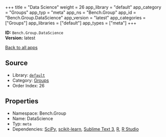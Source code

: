 ﻿+++
title = "Data Science"
weight = 26
app_library = "default"
app_category = "Groups"
app_typ = "meta"
app_ns = "Bench.Group"
app_id = "Bench.Group.DataScience"
app_version = "latest"
app_categories = ["Groups"]
app_libraries = ["default"]
app_types = ["meta"]
+++

**ID:** `Bench.Group.DataScience`  
**Version:** latest  
<!--more-->

[Back to all apps](/apps/)

## Source

* Library: [`default`](/app_libraries/default)
* Category: [Groups](/app_categories/groups)
* Order Index: 26

## Properties

* Namespace: Bench.Group
* Name: DataScience
* Typ: `meta`
* Dependencies: [SciPy](/apps/Bench.Python3.SciPy), [scikit-learn](/apps/Bench.Python3.SciKitLearn), [Sublime Text 3](/apps/Bench.SublimeText3), [R](/apps/Bench.R), [R Studio](/apps/Bench.RStudio)

